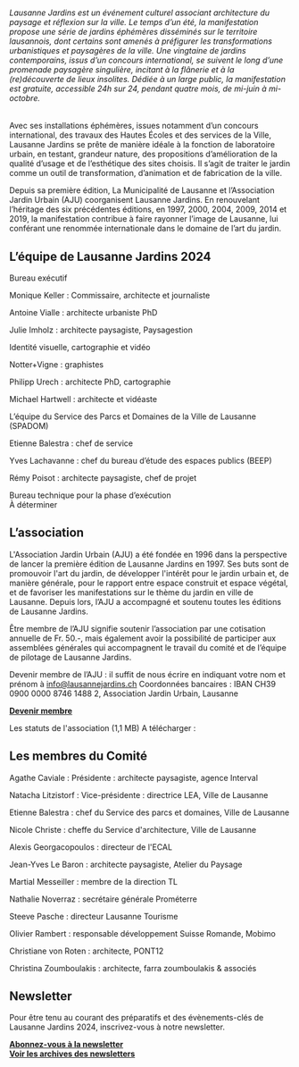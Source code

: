 ###### Lausanne Jardins est un événement culturel associant architecture du paysage et réflexion sur la ville. Le temps d’un été, la manifestation propose une série de jardins éphémères disséminés sur le territoire lausannois, dont certains sont amenés à préfigurer les transformations urbanistiques et paysagères de la ville. Une vingtaine de jardins contemporains, issus d’un concours international, se suivent le long d’une promenade paysagère singulière, incitant à la flânerie et à la (re)découverte de lieux insolites. Dédiée à un large public, la manifestation est gratuite, accessible 24h sur 24, pendant quatre mois, de mi-juin à mi-octobre.

Avec ses installations éphémères, issues notamment d’un concours international, des travaux des Hautes Écoles et des services de la Ville, Lausanne Jardins se prête de manière idéale à la fonction de laboratoire urbain, en testant, grandeur nature, des propositions d’amélioration de la qualité d’usage et de l’esthétique des sites choisis. Il s’agit de traiter le jardin comme un outil de transformation, d’animation et de fabrication de la ville.

Depuis sa première édition, La Municipalité de Lausanne et l’Association Jardin Urbain (AJU) coorganisent Lausanne Jardins. En renouvelant l’héritage des six précédentes éditions, en 1997, 2000, 2004, 2009, 2014 et 2019, la manifestation contribue à faire rayonner l’image de Lausanne, lui conférant une renommée internationale dans le domaine de l’art du jardin.


## L’équipe de Lausanne Jardins 2024

Bureau exécutif 

Monique Keller 
: Commissaire, architecte et journaliste

Antoine Vialle
: architecte urbaniste PhD

Julie Imholz
: architecte paysagiste, Paysagestion

Identité visuelle, cartographie et vidéo

Notter+Vigne
: graphistes

Philipp Urech
: architecte PhD, cartographie

Michael Hartwell
: architecte et vidéaste

L’équipe du Service des Parcs et Domaines de la Ville de Lausanne (SPADOM)

Etienne Balestra
: chef de service

Yves Lachavanne
: chef du bureau d’étude des espaces publics (BEEP)

Rémy Poisot
: architecte paysagiste, chef de projet

Bureau technique pour la phase d’exécution  
À déterminer

## L’association 	

L'Association Jardin Urbain (AJU) a été fondée en 1996 dans la perspective de lancer la première édition de Lausanne Jardins en 1997. Ses buts sont de promouvoir l'art du jardin, de développer l'intérêt pour le jardin urbain et, de manière générale, pour le rapport entre espace construit et espace végétal, et de favoriser les manifestations sur le thème du jardin en ville de Lausanne. 
Depuis lors, l’AJU a accompagné et soutenu toutes les éditions de Lausanne Jardins.

Être membre de l’AJU signifie soutenir l’association par une cotisation annuelle de Fr. 50.-, mais également avoir la possibilité de participer aux assemblées générales qui accompagnent le travail du comité et de l’équipe de pilotage de Lausanne Jardins.

Devenir membre de l’AJU : il suffit de nous écrire en indiquant votre nom et prénom à info@lausannejardins.ch
Coordonnées bancaires : IBAN CH39 0900 0000 8746 1488 2, Association Jardin Urbain, Lausanne

<strong><a href="mailto:info@lausannejardins.ch?subject=Inscription association Lausanne Jardins&body=Bonjour,%0D%0A %0D%0AJe souhaite rejoindre l'association.%0D%0A %0D%0A Nom :%0D%0APrénom :%0D%0AProfession :%0D%0AEntreprise :%0D%0AAdresse postale :">Devenir membre</a></strong>

Les statuts de l'association (1,1 MB) A télécharger :

## Les membres du Comité

Agathe Caviale
: Présidente
: architecte paysagiste, agence Interval

Natacha Litzistorf
: Vice-présidente 
: directrice LEA, Ville de Lausanne

Etienne Balestra
: chef du Service des parcs et domaines, Ville de Lausanne

Nicole Christe
: cheffe du Service d'architecture, Ville de Lausanne	

Alexis Georgacopoulos
: directeur de l'ECAL

Jean-Yves Le Baron
: architecte paysagiste, Atelier du Paysage

Martial Messeiller
: membre de la direction TL

Nathalie Noverraz
: secrétaire générale Prométerre	

Steeve Pasche
: directeur Lausanne Tourisme		

Olivier Rambert
: responsable développement Suisse Romande, Mobimo

Christiane von Roten
: architecte, PONT12

Christina Zoumboulakis
: architecte, farra zoumboulakis & associés

## Newsletter

Pour être tenu au courant des préparatifs et des évènements-clés de Lausanne Jardins 2024, inscrivez-vous à notre newsletter.

**[Abonnez-vous à la newsletter](https://lausannejardins.us5.list-manage.com/subscribe?u=4e331970f865e88c60558fab4&id=be32bcf42d)**  
**[Voir les archives des newsletters](https://us5.campaign-archive.com/home/?u=4e331970f865e88c60558fab4&id=be32bcf42d)**